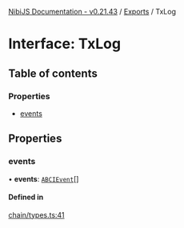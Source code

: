 [NibiJS Documentation - v0.21.43](../intro.md) / [Exports](../modules.md) / TxLog

# Interface: TxLog

## Table of contents

### Properties

- [events](TxLog.md#events)

## Properties

### events

• **events**: [`ABCIEvent`](ABCIEvent.md)[]

#### Defined in

[chain/types.ts:41](https://github.com/NibiruChain/ts-sdk/blob/6e650cb/packages/nibijs/src/chain/types.ts#L41)
